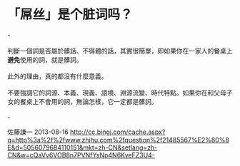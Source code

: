 # 「屌丝」是个脏词吗？

<div class="zm-editable-content clearfix">-<br><br>判斷一個詞是否屬於髒話、不得體的話，其實很簡單，即如果你在一家人的餐桌上<b>避免</b>使用的詞，就是髒詞。<br><br>此外的理由，真的都沒有什麼意義。<br><br>不要強調它的詞源、本義、現義、語境、淵源流變、時代特點。如果你在和父母子女的餐桌上不會用的詞，無論怎樣，它一定都是髒詞。<br><br>-</div>

佐藤謙一 2013-08-16 http://cc.bingj.com/cache.aspx?q=http%3a%2f%2fwww.zhihu.com%2fquestion%2f21485567%E2%80%8E&d=5056079684110151&mkt=zh-CN&setlang=zh-CN&w=cQaVv6VOB8n7PVNfYsNp4N6KveFZ3U4-
